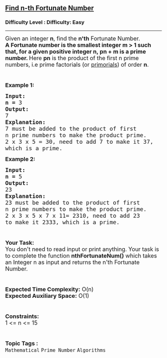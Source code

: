 <h2><a href="https://www.geeksforgeeks.org/problems/find-n-th-fortunate-number5740/1?page=5&category=Mathematical&difficulty=Easy&status=unsolved&sortBy=submissions">Find n-th Fortunate Number</a></h2><h3>Difficulty Level : Difficulty: Easy</h3><hr><div class="problems_problem_content__Xm_eO"><p><span style="font-size:18px">Given an integer <strong>n</strong>, find the <strong>n'th</strong> Fortunate Number.<br>
<strong>A Fortunate number is the smallest integer m &gt; 1 such that, for a given positive integer n,&nbsp;</strong><strong>pn</strong><strong>&nbsp;+ m is a prime number. </strong>Here <strong>pn</strong>&nbsp;is the product of the first n prime numbers, i.e prime factorials (or&nbsp;<a href="https://www.geeksforgeeks.org/primorial-of-a-number/">primorials</a>) of order <strong>n</strong>. </span></p>

<p>&nbsp;</p>

<p><span style="font-size:18px"><strong>Example 1:</strong></span></p>

<pre><span style="font-size:18px"><strong>Input:</strong></span>
<span style="font-size:18px"><strong>n = </strong>3</span>
<span style="font-size:18px"><strong>Output:</strong></span>
<span style="font-size:18px">7</span>
<span style="font-size:18px"><strong>Explanation:</strong></span>
<span style="font-size:18px">7 must be added to the product of first
n prime numbers to make the product prime.
2 x 3 x 5 = 30, need to add 7 to make it 37,
which is a prime.</span></pre>

<p><span style="font-size:18px"><strong>Example 2:</strong></span></p>

<pre><span style="font-size:18px"><strong>Input:</strong></span>
<span style="font-size:18px"><strong>n = </strong>5</span>
<span style="font-size:18px"><strong>Output:</strong></span>
<span style="font-size:18px">23</span>
<span style="font-size:18px"><strong>Explanation:</strong></span>
<span style="font-size:18px">23 must be added to the product of first
n prime numbers to make the product prime.
2 x 3 x 5 x 7 x 11= 2310, need to add 23
to make it 2333, which is a prime.</span></pre>

<p>&nbsp;</p>

<p><span style="font-size:18px"><strong>Your Task:</strong><br>
You don't need to read input or print anything. Your task is to complete the function <strong>nthFortunateNum()</strong> which takes an Integer n as input and returns the n'th Fortunate Number.</span></p>

<p>&nbsp;</p>

<p><span style="font-size:18px"><strong>Expected Time Complexity:</strong> O(n)<br>
<strong>Expected Auxiliary Space:</strong> O(1)</span></p>

<p>&nbsp;</p>

<p><span style="font-size:18px"><strong>Constraints:</strong></span><br>
<span style="font-size:18px">1 &lt;= n &lt;= 15</span></p>
</div><br><p><span style=font-size:18px><strong>Topic Tags : </strong><br><code>Mathematical</code>&nbsp;<code>Prime Number</code>&nbsp;<code>Algorithms</code>&nbsp;